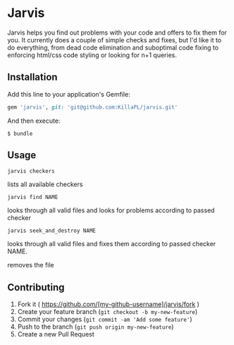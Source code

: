 # Jarvis

Jarvis helps you find out problems with your code and offers to fix them for you.
It currently does a couple of simple checks and fixes, but I'd like it to do everything, from dead code elimination and suboptimal code fixing to enforcing html/css code styling or looking for n+1 queries.

## Installation

Add this line to your application's Gemfile:

```ruby
gem 'jarvis', git: 'git@github.com:KillaPL/jarvis.git'
```

And then execute:

    $ bundle

## Usage

    jarvis checkers

lists all available checkers

    jarvis find NAME

looks through all valid files and looks for problems according to passed checker

    jarvis seek_and_destroy NAME

looks through all valid files and fixes them according to passed checker NAME.

removes the file

## Contributing

1. Fork it ( https://github.com/[my-github-username]/jarvis/fork )
2. Create your feature branch (`git checkout -b my-new-feature`)
3. Commit your changes (`git commit -am 'Add some feature'`)
4. Push to the branch (`git push origin my-new-feature`)
5. Create a new Pull Request
